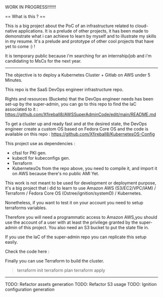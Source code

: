 WORK IN PROGRESS!!!!!!!

== What is this ? ==

This is a big project about the PoC of an infrastructure related to cloud-native applications. 
It is a prelude of other projects, it has been made to demonstrate what i can achieve to learn 
by myself and to illustrate my skills in my resume. 
It's a prelude and prototype of other cool projects that have yet to come :) !

It is temporary public because i'm searching for an internship/job and i'm candidating to MsCs for 
the next year.

--------------------------------------------------------------------------------------------------

The objective is to deploy a Kubernetes Cluster + Gitlab on AWS under 5 Minutes.

This repo is the SaaS DevOps engineer infrastructure repo.

Rights and resources (Buckets) that the DevOps engineer needs has been set-up by the
super-admin, you can go to this repo to find the IaC associated to it : 
https://github.com/Xfireball8/AWSSuperAdminCode/edit/main/README.md

To get a cluster up and ready fast and at the desired state, the DevOps
engineer create a custom OS based on Fedora Core OS and the code is available
on this repo : https://github.com/Xfireball8/KubernetesOS-Config

This project use as dependencies :
  - cfssl for PKI gen.
  - kubectl for kubeconfigs gen.
  - Terraform
  - KubernetesOs from the repo above, you need to compile it, and import it on AWS 
    because there's no public AMI Yet.

This work is not meant to be used for development or deployment purpose, it's a big 
project that i did to learn to use Amazon AWS (S3/EC2/VPC/IAM) 
/ Terraform 
/ Fedora Core OS (Ostree/ignition/systemD) 
/ Kubernetes.

Nonetheless, if you want to test it on your account you need to setup terraforms variables.

Therefore you will need a programmatic access to Amazon AWS,you should use the account of a user
with at least the privilege granted by the super-admin of this project. You also need an S3 bucket to 
put the state file in. 

If you use the IaC of the super-admin repo you can replicate this setup easily.

Check the code here :

Finally you can use Terraform to build the cluster. 
> terraform init
> terraform plan
> terraform apply

----------------------------------------------------------------------------------------------------

TODO: Refactor assets generation
TODO: Refactor S3 usage
TODO: Ignition configuration generation

